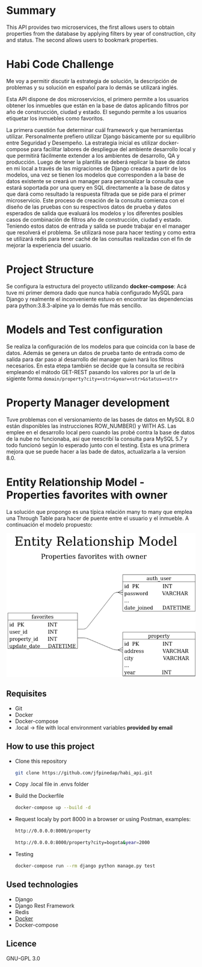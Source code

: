 # Summary
This API provides two microservices, the first allows users to obtain properties from the database by applying filters by year of construction, city and status. The second allows users to bookmark properties.

# Habi Code Challenge

Me voy a permitir discutir la estrategia de solución, la descripción de problemas y su solución en español para lo demás se utilizará inglés.

Esta API dispone de dos microservicios, el primero permite a los usuarios obtener los inmuebles que están en la base de datos aplicando filtros por año de construcción, ciudad y estado. El segundo permite a los usuarios etiquetar los inmuebles como favoritos.

La primera cuestión fue determinar cuál framework y que herramientas utilizar. Personalmente prefiero utilizar Django básicamente por su equilibrio entre Seguridad y Desempeño. La estrategia inicial es utilizar docker-compose para facilitar labores de despliegue del ambiente desarrollo local y que permitirá fácilmente extender a los ambientes de desarrollo, QA y producción. Luego de tener la plantilla se deberá replicar la base de datos en mi local a través de las migraciones de Django creadas a partir de los modelos, una vez se tienen los modelos que corresponden a la base de datos existente se creará un manager para personalizar la consulta que estará soportada por una query en SQL directamente a la base de datos y que dará como resultado la respuesta filtrada que se pide para el primer microservicio. Este proceso de creación de la consulta comienza con el diseño de las pruebas con su respectivos datos de prueba y datos esperados de salida que evaluará los modelos y los diferentes posibles casos de combinación de filtros año de construcción, ciudad y estado. Teniendo estos datos de entrada y salida se puede trabajar en el manager que resolverá el problema. Se utilizará nose para hacer testing y como extra se utilizará redis para tener caché de las consultas realizadas con el fin de mejorar la experiencia del usuario.

# Project Structure

Se configura la estructura del proyecto utilizando **docker-compose**: Acá tuve mi primer demora dado que nunca había configurado MySQL para Django y realmente el inconveniente estuvo en encontrar las dependencias para python:3.8.3-alpine ya lo demás fue más sencillo.

# Models and Test configuration

Se realiza la configuración de los modelos para que coincida con la base de datos. Además se genera un datos de prueba tanto de entrada como de salida para dar paso al desarrollo del manager quien hará los filtros necesarios.
En esta etepa también se decide que la consulta se recibirá empleando el mátodo GET-REST pasando los valores por la url de la sigiente forma `domain/property?city=<str>&year=<str>&status=<str>`


# Property Manager development
Tuve problemas con el versionamiento de las bases de datos en MySQL 8.0 están disponibles las instrucciones ROW_NUMBER() y WITH AS. Las emplee en el desarrollo local pero cuando las probé contra la base de datos de la nube no funcionaba, así que reescribí la consulta para MySQL 5.7 y todo funcionó según lo esperado junto con el testing. Esta es una primera mejora que se puede hacer a las bade de datos, actualizarla a la version 8.0.

#  Entity Relationship Model - Properties favorites with owner

La solución que propongo es una típica relación many to many que emplea una Through Table para hacer de puente entre el usuario y el inmueble. A continuación el modelo propuesto:

![Modelo](/images/entity_relationship_model.png?style=centerme)

## Requisites

* Git
* Docker
* Docker-compose
* .local → file with local environment variables **provided by email**
## How to use this project

* Clone this repository
  ```sh
  git clone https://github.com/jfpinedap/habi_api.git
  ```

* Copy .local file in .envs folder

* Build the Dockerfile
  ```sh
  docker-compose up --build -d
  ```

* Request localy by port 8000 in a browser or using Postman, examples:
  ```sh
  http://0.0.0.0:8000/property
  ```
  ```sh
  http://0.0.0.0:8000/property?city=bogota&year=2000
  ```

* Testing
  ```sh
  docker-compose run --rm django python manage.py test
  ```

## Used technologies

* Django
* Django Rest Framework
* Redis
* [Docker](https://www.docker.com/ "Docker link")
* Docker-compose

## Licence

GNU-GPL 3.0

